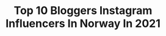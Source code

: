 ---
title: Top 10 Bloggers Instagram Influencers In Norway In 2021
description: >-
  Find top bloggers Instagram influencers in Norway in 2021. Most popular hashtags: #blogger #fashion #norway.
platform: Instagram
hits: 22
text_top: Identify the best Instagram profiles on inBeat.
text_bottom: Our search engine aggregates 22 Instagram influencers like this in Norway for you to collaborate.
profiles:
  - username: "sofieenilsen"
    fullname: >-
      Sofie Caroline Nilsen
    bio: >-
      👻 Sofieeec 📍 Norway | LA ✉️ sofie_karoline@hotmail.com ⌨️ Post@adsales.no / @adsalesnorge 💗 Blogger, TV - personality & Youtuber
    location: "Norway"
    followers: 93650
    engagement: 556
    commentsToLikes: 0.159820
    id: ck6tw1iggpgz90j71pmye10p1
    verified: true
    hashtags: "#iceno, #iceung"
  - username: "anjacatrine"
    fullname: >-
      𝑨𝑵𝑱𝑨 𝑪𝑨𝑻𝑹𝑰𝑵𝑬 𝑽𝑬𝑵𝑨̊𝑺
    bio: >-
      a little nerd in oslo • retired blogger [@xanjac] lol • 𝒔𝒐𝒄𝒊𝒂𝒍 𝒎𝒆𝒅𝒊𝒂 𝒆𝒙𝒑𝒆𝒓𝒕 @ 𝒔𝒕𝒐𝒓𝒊𝒆𝒔 𝒎𝒆𝒅𝒊𝒂 •
    location: "Norway"
    followers: 3911
    engagement: 1027
    commentsToLikes: 0.092186
    id: ck6u5drqa91l50j71uecex4mo
    verified: false
    hashtags: "#ootd, #norway, #bunad, #festdrakt"
  - username: "akam1k3"
    fullname: >-
      m1k3chemical romance🎈
    bio: >-
      Award winning blogger 😂// @alsoknownas__ // ENDELIG NY EPISODE AV AJJAR&MIKE!! ❤️❤️❤️ ⬇️⬇️⬇️
    location: "Norway"
    followers: 47158
    engagement: 439
    commentsToLikes: 0.010714
    id: ck55lxcjk2nyr0i11877q6218
    verified: false
    hashtags: "#annonse, #mikeithappen"
  - username: "angelikasverdrup"
    fullname: >-
      Angelika S. 🇳🇴
    bio: >-
      🌍Exploring the world with running shoes on🏃🏼‍♀️ 🏅Marathon x 11 @HOKAONEONE_EU @shadesofnorway @run4.no 💻Blogger on Runners World:
    location: "Norway"
    followers: 6952
    engagement: 511
    commentsToLikes: 0.037729
    id: ck13atkhxs47b0i19g2j21f6t
    verified: false
    hashtags: "#tilhimmels, #mounteverest, #covid, #aksla"
  - username: "daniiblogg"
    fullname: >-
      Daniela Izaguirre
    bio: >-
      Photo album 👨‍👩‍👧‍👧💖📸 Blogger|Estilo de vida|ideas para fotos📸 📍🇻🇪viviendo en Noruega 🇳🇴 📸#mamarazzi de❤️ 👇🏼click aquí para obtener mis preset😍👇🏼
    location: "Norway"
    followers: 9837
    engagement: 605
    commentsToLikes: 0.166777
    id: ck5hgdcar26tt0i11e0mrrxfl
    verified: false
    hashtags: "#coleccionandomomentos, #halloween, #babygirl, #fashionstyle"
  - username: "pureelisabeth_"
    fullname: >-
      INTERIOR & FASHION STYLIST
    bio: >-
      Elisabeth Halbjørhus 🤍 Freelance Influencer & blogger 🤍 Content creator/Photography 🤍 Garden lover 🤍 Trend enthusiast Blog 👇🏻
    location: "Norway"
    followers: 39083
    engagement: 76
    commentsToLikes: 0.246415
    id: ck5bzscqurqwd0i11by906bjp
    verified: false
    hashtags: "#julen2020, #julepynt, #bad, #badrum"
  - username: "vibekedesign"
    fullname: >-
      Vibeke Svenningsen
    bio: >-
      Norwegian blogger ~Stylist/Fotograf
    location: "Norway"
    followers: 139031
    engagement: 236
    commentsToLikes: 0.020828
    id: ck8sy1b9bjdzu0j78vnp8xi7p
    verified: false
    hashtags: "#lantliv, #countryhomesandgardens, #october, #vibekedesign"
  - username: "teodorasandorofficial"
    fullname: >-
      FASHION | BEAUTY | LIFESTYLE
    bio: >-
      📍 AUSTRIAN | ROMANIAN from the 90's 📩 Open for Collaborations
    location: "Norway"
    followers: 28171
    engagement: 361
    commentsToLikes: 0.212974
    id: ck5hg9smj1o4r0i118imnp8m8
    verified: false
    hashtags: "#instagood, #hudabeauty, #blogger, #lifestyle"
  - username: "nyquist_home"
    fullname: >-
      Lill-Anita Nyquist
    bio: >-
      Gift og mamma til 3 gutter 🤍 Fotograf 📸 Byggestart høsten 2020 av vårt råkule funkishus ved Oslofjorden 🌊🌅 TAG #delmeg Owner of @funkisbloggen
    location: "Norway"
    followers: 81472
    engagement: 127
    commentsToLikes: 0.248487
    id: ck0uajdd2cdhe0i19jo1to3yj
    verified: false
    hashtags: "#modernehjem, #bolig, #house, #modernhouse"
  - username: "ingridivarson"
    fullname: >-
      Ingrid Suhr Olsen
    bio: >-
      Norwegian living in Copenhagen🇳🇴🇩🇰 Welcome to my world of feminine & elegant fashion, interior design and travelling👗🏡✈️ ✉️ ingridivarson@hotmail.com
    location: "Norway"
    followers: 10167
    engagement: 579
    commentsToLikes: 0.071654
    id: ck0vwbsv4szr10i192bnfjexo
    verified: false
    hashtags: "#elegantwomen, #ootdfashion, #tallboots, #styleinspo"
---